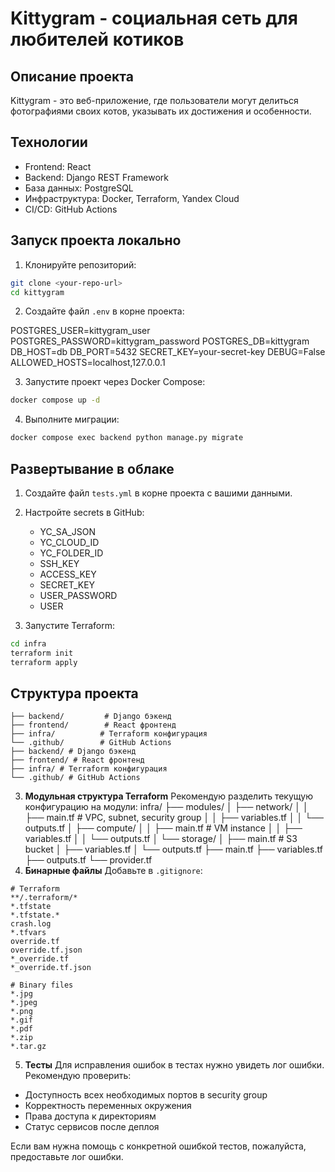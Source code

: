# Kittygram - социальная сеть для любителей котиков

## Описание проекта
Kittygram - это веб-приложение, где пользователи могут делиться фотографиями своих котов, указывать их достижения и особенности.

## Технологии
- Frontend: React
- Backend: Django REST Framework
- База данных: PostgreSQL
- Инфраструктура: Docker, Terraform, Yandex Cloud
- CI/CD: GitHub Actions

## Запуск проекта локально

1. Клонируйте репозиторий:
```bash
git clone <your-repo-url>
cd kittygram
```

2. Создайте файл `.env` в корне проекта:

POSTGRES_USER=kittygram_user
POSTGRES_PASSWORD=kittygram_password
POSTGRES_DB=kittygram
DB_HOST=db
DB_PORT=5432
SECRET_KEY=your-secret-key
DEBUG=False
ALLOWED_HOSTS=localhost,127.0.0.1

3. Запустите проект через Docker Compose:
```bash
docker compose up -d
```

4. Выполните миграции:
```bash
docker compose exec backend python manage.py migrate
```

## Развертывание в облаке

1. Создайте файл `tests.yml` в корне проекта с вашими данными.

2. Настройте secrets в GitHub:
   - YC_SA_JSON
   - YC_CLOUD_ID
   - YC_FOLDER_ID
   - SSH_KEY
   - ACCESS_KEY
   - SECRET_KEY
   - USER_PASSWORD
   - USER

3. Запустите Terraform:
```bash
cd infra
terraform init
terraform apply
```

## Структура проекта
```
├── backend/         # Django бэкенд
├── frontend/        # React фронтенд
├── infra/          # Terraform конфигурация
└── .github/        # GitHub Actions
├── backend/ # Django бэкенд
├── frontend/ # React фронтенд
├── infra/ # Terraform конфигурация
└── .github/ # GitHub Actions
```

3. **Модульная структура Terraform**
Рекомендую разделить текущую конфигурацию на модули:
infra/
├── modules/
│ ├── network/
│ │ ├── main.tf # VPC, subnet, security group
│ │ ├── variables.tf
│ │ └── outputs.tf
│ ├── compute/
│ │ ├── main.tf # VM instance
│ │ ├── variables.tf
│ │ └── outputs.tf
│ └── storage/
│ ├── main.tf # S3 bucket
│ ├── variables.tf
│ └── outputs.tf
├── main.tf
├── variables.tf
├── outputs.tf
└── provider.tf
4. **Бинарные файлы**
Добавьте в `.gitignore`:

```gitignore
# Terraform
**/.terraform/*
*.tfstate
*.tfstate.*
crash.log
*.tfvars
override.tf
override.tf.json
*_override.tf
*_override.tf.json

# Binary files
*.jpg
*.jpeg
*.png
*.gif
*.pdf
*.zip
*.tar.gz
```

5. **Тесты**
Для исправления ошибок в тестах нужно увидеть лог ошибки. Рекомендую проверить:
- Доступность всех необходимых портов в security group
- Корректность переменных окружения
- Права доступа к директориям
- Статус сервисов после деплоя

Если вам нужна помощь с конкретной ошибкой тестов, пожалуйста, предоставьте лог ошибки.